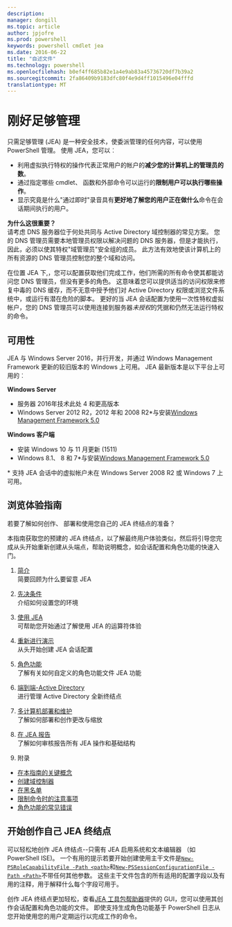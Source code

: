```yaml
---
description: 
manager: dongill
ms.topic: article
author: jpjofre
ms.prod: powershell
keywords: powershell cmdlet jea
ms.date: 2016-06-22
title: "自述文件"
ms.technology: powershell
ms.openlocfilehash: b0ef4ff685b82e1a4e9ab83a45736720df7b39a2
ms.sourcegitcommit: 2fa86409b9183dfc80f4e9d4ff1015496e04fffd
translationtype: MT
---
```

# 刚好足够管理
只需足够管理 (JEA) 是一种安全技术，使委派管理的任何内容，可以使用 PowerShell 管理。
使用 JEA，您可以︰
- 利用虚拟执行特权的操作代表正常用户的帐户的**减少您的计算机上的管理员的数**。
- 通过指定哪些 cmdlet、 函数和外部命令可以运行的**限制用户可以执行哪些操作**。
- 显示究竟是什么"通过即时"录音具有**更好地了解您的用户正在做什么**命令在会话期间执行的用户。

**为什么这很重要？**  
请考虑 DNS 服务器位于何处共同与 Active Directory 域控制器的常见方案。
您的 DNS 管理员需要本地管理员权限以解决问题的 DNS 服务器，但是才能执行，因此，必须以使其特权"域管理员"安全组的成员。
此方法有效地使该计算机上的所有资源的 DNS 管理员控制您的整个域和访问。

在位置 JEA 下,，您可以配置获取他们完成工作，他们所需的所有命令使其都能访问您 DNS 管理员，但没有更多的角色。
这意味着您可以提供适当的访问权限来修复中毒的 DNS 缓存，而不无意中授予他们对 Active Directory 权限或浏览文件系统中，或运行有潜在危险的脚本。
更好的当 JEA 会话配置为使用一次性特权虚拟帐户，您的 DNS 管理员可以使用连接到服务器*未授权*的凭据和仍然无法运行特权的命令。

## 可用性
JEA 与 Windows Server 2016，并行开发，并通过 Windows Management Framework 更新的较旧版本的 Windows 上可用。
JEA 最新版本是以下平台上可用的︰

**Windows Server**
- 服务器 2016年技术此处 4 和更高版本
- Windows Server 2012 R2，2012 年和 2008 R2\*与安装[Windows Management Framework 5.0](https://www.microsoft.com/en-us/download/details.aspx?id=50395)

**Windows 客户端**
- 安装 Windows 10 与 11 月更新 (1511)
- Windows 8.1、 8 和 7\*与安装[Windows Management Framework 5.0](https://www.microsoft.com/en-us/download/details.aspx?id=50395)

\* 支持 JEA 会话中的虚拟帐户未在 Windows Server 2008 R2 或 Windows 7 上可用。


## 浏览体验指南
若要了解如何创作、 部署和使用您自己的 JEA 终结点的准备？

本指南获取您的预建的 JEA 终结点，以了解最终用户体验类似，然后将引导您完成从头开始重新创建从头端点，帮助说明概念，如会话配置和角色功能的快速入门。

1.  [简介](introduction.md)   
简要回顾为什么要留意 JEA

2.  [先决条件](prerequisites.md)  
介绍如何设置您的环境

3.  [使用 JEA](using-jea.md)  
可帮助您开始通过了解使用 JEA 的运算符体验

4.  [重新进行演示](remake-the-demo-endpoint.md)  
从头开始创建 JEA 会话配置

5.  [角色功能](role-capabilities.md)  
了解有关如何自定义的角色功能文件 JEA 功能

6.  [端到端-Active Directory](end-to-end---active-directory.md)  
进行管理 Active Directory 全新终结点

7.  [多计算机部署和维护](multi-machine-deployment-and-maintenance.md)  
了解如何部署和创作更改与缩放

8.  [在 JEA 报告](reporting-on-jea.md)  
了解如何审核报告所有 JEA 操作和基础结构

9.  附录
  - [在本指南的关键概念](key-concepts-used-throughout-this-guide.md)  
  -  [创建域控制器](creating-a-domain-controller.md)  
  -  [在黑名单](on-blacklisting.md)  
  -  [限制命令时的注意事项](considerations-when-limiting-commands.md)  
  -  [角色功能的常见错误](common-role-capability-pitfalls.md)

## 开始创作自己 JEA 终结点
可以轻松地创作 JEA 终结点--只需有 JEA 启用系统和文本编辑器 （如 PowerShell ISE)。
一个有用的提示若要开始创建使用主干文件是[`New-PSRoleCapabilityFile -Path <path>`](https://technet.microsoft.com/library/mt631422.aspx)和[`New-PSSessionConfigurationFile -Path <Path>`](https://technet.microsoft.com/library/mt631422.aspx)不带任何其他参数。
这些主干文件包含的所有适用的配置字段以及有用的注释，用于解释什么每个字段可用于。

创作 JEA 终结点更加轻松，查看[JEA 工具包帮助器](http://blogs.technet.com/b/privatecloud/archive/2015/12/20/introducing-the-updated-jea-helper-tool.aspx)提供的 GUI，您可以使用其创作会话配置和角色功能的文件。
即使支持生成角色功能基于 PowerShell 日志从您开始使用您的用户定期运行以完成工作的命令。

